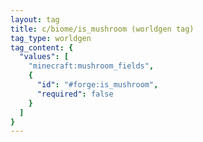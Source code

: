 ```yaml
---
layout: tag
title: c/biome/is_mushroom (worldgen tag)
tag_type: worldgen
tag_content: {
  "values": [
    "minecraft:mushroom_fields",
    {
      "id": "#forge:is_mushroom",
      "required": false
    }
  ]
}
---
```

